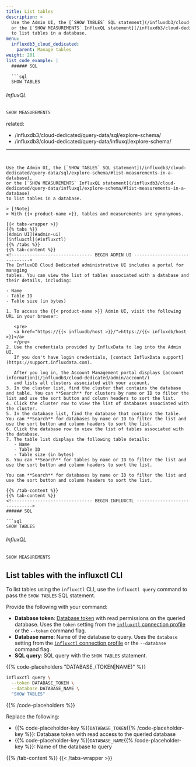 ```yaml
---
title: List tables
description: >
  Use the Admin UI, the [`SHOW TABLES` SQL statement](/influxdb3/cloud-dedicated/query-data/sql/explore-schema/#list-measurements-in-a-database),
  or the [`SHOW MEASUREMENTS` InfluxQL statement](/influxdb3/cloud-dedicated/query-data/influxql/explore-schema/#list-measurements-in-a-database)
  to list tables in a database.
menu:
  influxdb3_cloud_dedicated:
    parent: Manage tables
weight: 201
list_code_example: |
  ###### SQL

  ```sql
  SHOW TABLES
  ```

  ###### InfluxQL
  
  ```sql
  SHOW MEASUREMENTS
  ```
related:
  - /influxdb3/cloud-dedicated/query-data/sql/explore-schema/
  - /influxdb3/cloud-dedicated/query-data/influxql/explore-schema/
---
```


Use the Admin UI, the [`SHOW TABLES` SQL statement](/influxdb3/cloud-dedicated/query-data/sql/explore-schema/#list-measurements-in-a-database),
or the [`SHOW MEASUREMENTS` InfluxQL statement](/influxdb3/cloud-dedicated/query-data/influxql/explore-schema/#list-measurements-in-a-database)
to list tables in a database.

> [!Note]
> With {{< product-name >}}, tables and measurements are synonymous.

{{< tabs-wrapper >}}
{{% tabs %}}
[Admin UI](#admin-ui)
[influxctl](#influxctl)
{{% /tabs %}}
{{% tab-content %}}
<!------------------------------- BEGIN ADMIN UI ------------------------------>
The InfluxDB Cloud Dedicated administrative UI includes a portal for managing
tables. You can view the list of tables associated with a database and
their details, including:

- Name
- Table ID
- Table size (in bytes) 

1. To access the {{< product-name >}} Admin UI, visit the following URL in your browser:

   <pre>
   <a href="https://{{< influxdb/host >}}/">https://{{< influxdb/host >}}</a>
   </pre>
2. Use the credentials provided by InfluxData to log into the Admin UI.
   If you don't have login credentials, [contact InfluxData support](https://support.influxdata.com).

   After you log in, the Account Management portal displays [account information](/influxdb3/cloud-dedicated/admin/account/)
   and lists all clusters associated with your account.
3. In the cluster list, find the cluster that contains the database and table. You can **Search** for clusters by name or ID to filter the list and use the sort button and column headers to sort the list.
4. Click the cluster row to view the list of databases associated with the cluster.
5. In the database list, find the database that contains the table. You can **Search** for databases by name or ID to filter the list and use the sort button and column headers to sort the list.
6. Click the database row to view the list of tables associated with the database.
7. The table list displays the following table details:
   - Name
   - Table ID
   - Table size (in bytes)
8. You can **Search** for tables by name or ID to filter the list and use the sort button and column headers to sort the list.

You can **Search** for databases by name or ID to filter the list and use the sort button and column headers to sort the list. 

{{% /tab-content %}}
{{% tab-content %}}
<!------------------------------- BEGIN INFLUXCTL ------------------------------>
###### SQL

```sql
SHOW TABLES
```

###### InfluxQL

```sql
SHOW MEASUREMENTS
```

## List tables with the influxctl CLI

To list tables using the `influxctl` CLI, use the `influxctl query` command to pass
the `SHOW TABLES` SQL statement.

Provide the following with your command:

- **Database token**: [Database token](/influxdb3/cloud-dedicated/admin/tokens/#database-tokens)
  with read permissions on the queried database. Uses the `token` setting from
  the [`influxctl` connection profile](/influxdb3/cloud-dedicated/reference/cli/influxctl/#configure-connection-profiles)
  or the `--token` command flag.
- **Database name**: Name of the database to query. Uses the `database` setting
  from the [`influxctl` connection profile](/influxdb3/cloud-dedicated/reference/cli/influxctl/#configure-connection-profiles)
  or the `--database` command flag.
- **SQL query**: SQL query with the `SHOW TABLES` statement.

{{% code-placeholders "DATABASE_(TOKEN|NAME)" %}}

```sh
influxctl query \
  --token DATABASE_TOKEN \
  --database DATABASE_NAME \
  "SHOW TABLES"
```

{{% /code-placeholders %}}

Replace the following:

- {{% code-placeholder-key %}}`DATABASE_TOKEN`{{% /code-placeholder-key %}}:
  Database token with read access to the queried database
- {{% code-placeholder-key %}}`DATABASE_NAME`{{% /code-placeholder-key %}}:
  Name of the database to query

{{% /tab-content %}}
{{< /tabs-wrapper >}}